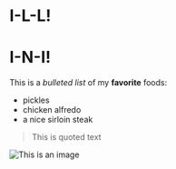 # I-L-L!

# I-N-I!

This is a *bulleted list* of my **favorite** foods:
<ul> 
  <li>pickles</li>
  <li>chicken alfredo</li>
  <li>a nice sirloin steak</li>
</ul>

> This is quoted text 

![This is an image](https://blog.admissions.illinois.edu/wp-content/uploads/2021/09/WEB_BP_NewAlma_ByLBrianStaufferUIPublicAffairs.jpg)



